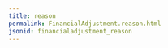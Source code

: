```yaml
---
title: reason
permalink: FinancialAdjustment.reason.html
jsonid: financialadjustment_reason
---
```

